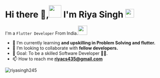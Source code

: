 # Hi there 👋,<img src="https://media.giphy.com/media/hvRJCLFzcasrR4ia7z/giphy.gif" height="40px" width="40px"> I'm Riya Singh  <img src="https://emojis.slackmojis.com/emojis/images/1531849430/4246/blob-sunglasses.gif?1531849430" width="28"/>
I'm a `Flutter Developer` From India.<img src="https://media.giphy.com/media/WUlplcMpOCEmTGBtBW/giphy.gif" width="30"> 

- 🌱 I’m currently learning **and upskilling in Problem Solving and flutter.**
- 👯 I’m looking to collaborate with **fellow developers.**
- 🥅 Goal: To be a skilled Software Developer 👨‍💻. <br />
- 📫 How to reach me **riyacs435@gmail.com**

<p><img align="center" src="https://github-readme-stats.vercel.app/api/top-langs?username=riyasingh245&show_icons=true&locale=en&layout=compact" alt="riyasingh245" /></p>


